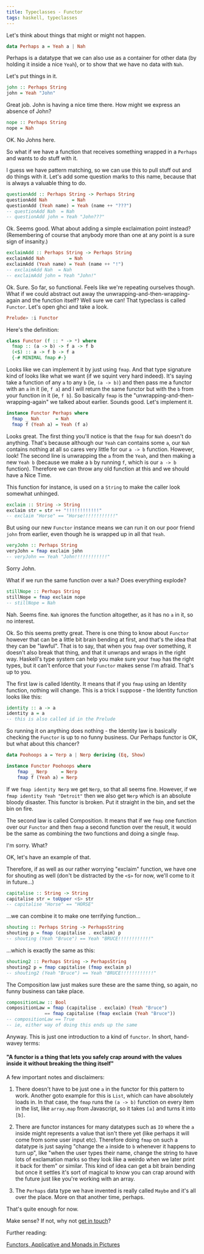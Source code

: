 ```yaml
---
title: Typeclasses - Functor
tags: haskell, typeclasses
---
```


Let's think about things that might or might not happen.

```haskell
data Perhaps a = Yeah a | Nah
```

Perhaps is a datatype that we can also use as a container for other data (by holding it inside a nice `Yeah`), or to show that we have no data with `Nah`.

Let's put things in it.

```haskell
john :: Perhaps String
john = Yeah "John"
```

Great job. John is having a nice time there. How might we express an absence of John?

```haskell
nope :: Perhaps String
nope = Nah
```

OK. No Johns here.

So what if we have a function that receives something wrapped in a `Perhaps` and wants to do stuff with it.

I guess we have pattern matching, so we can use this to pull stuff out and do things with it. Let's add some question marks to this name, because that is always a valuable thing to do.

```haskell
questionAdd :: Perhaps String -> Perhaps String
questionAdd Nah         = Nah
questionAdd (Yeah name) = Yeah (name ++ "???")
-- questionAdd Nah  = Nah
-- questionAdd john = Yeah "John???"
```

Ok. Seems good. What about adding a simple exclaimation point instead? (Remembering of course that anybody more than one at any point is a sure sign of insanity.)

```haskell
exclaimAdd :: Perhaps String -> Perhaps String
exclaimAdd Nah         = Nah
exclaimAdd (Yeah name) = Yeah (name ++ "!")
-- exclaimAdd Nah  = Nah
-- exclaimAdd john = Yeah "John!"
```

Ok. Sure. So far, so functional. Feels like we're repeating ourselves though. What if we could abstract out away the unwrapping-and-then-wrapping-again and the function itself? Well sure we can! That typeclass is called `Functor`. Let's open ghci and take a look.

```haskell
Prelude> :i Functor
```

Here's the definition:

```haskell
class Functor (f :: * -> *) where
  fmap :: (a -> b) -> f a -> f b
  (<$) :: a -> f b -> f a
  {-# MINIMAL fmap #-}
```

Looks like we can implement it by just using `fmap`. And that type signature kind of looks like what we want (if we squint very hard indeed). It's saying take a function of any `a` to any `b` (ie, `(a -> b)`) and then pass me a functor with an `a` in it (ie, `f a`) and I will return the same functor but with the `b` from your function in it (ie, `f b`). So basically `fmap` is the "unwrapping-and-then-wrapping-again" we talked about earlier. Sounds good. Let's implement it.

```haskell
instance Functor Perhaps where
  fmap _ Nah      = Nah
  fmap f (Yeah a) = Yeah (f a)
```

Looks great. The first thing you'll notice is that the `fmap` for `Nah` doesn't do anything. That's because although our `Yeah` can contains some `a`, our `Nah` contains nothing at all so cares very little for our `a -> b` function. However, look! The second line is unwrapping the `a` from the `Yeah`, and then making a new `Yeah b` (because we make a `b` by running `f`, which is our `a -> b` function). Therefore we can throw any old function at this and we should have a Nice Time.

This function for instance, is used on a `String` to make the caller look somewhat unhinged.

```haskell
exclaim :: String -> String
exclaim str = str ++ "!!!!!!!!!!!!"
-- exclaim "Horse" == "Horse!!!!!!!!!!!!"
```

But using our new `Functor` instance means we can run it on our poor friend `john` from earlier, even though he is wrapped up in all that `Yeah`.

```haskell
veryJohn :: Perhaps String
veryJohn = fmap exclaim john
-- veryJohn == Yeah "John!!!!!!!!!!!!"
```

Sorry John.

What if we run the same function over a `Nah`? Does everything explode?

```haskell
stillNope :: Perhaps String
stillNope = fmap exclaim nope
-- stillNope = Nah
```

Nah. Seems fine. `Nah` ignores the function altogether, as it has no `a` in it, so no interest.

Ok. So this seems pretty great. There is one thing to know about `Functor` however that can be a little bit brain bending at first, and that's the idea that they can be "lawful". That is to say, that when you `fmap` over something, it doesn't also break that thing, and that it unwraps and wraps in the right way. Haskell's type system can help you make sure your `fmap` has the right types, but it can't enforce that your `Functor` makes sense I'm afraid. That's up to you.

The first law is called Identity. It means that if you `fmap` using an Identity function, nothing will change. This is a trick I suppose - the Identity function looks like this:

```haskell
identity :: a -> a
identity a = a
-- this is also called id in the Prelude
```

So running it on anything does nothing - the Identity law is basically checking the `Functor` is up to no funny business. Our Perhaps functor is OK, but what about this chancer?

```haskell
data Poohoops a = Yerp a | Nerp deriving (Eq, Show)

instance Functor Poohoops where
    fmap _ Nerp     = Nerp
    fmap f (Yeah a) = Nerp
```

If we `fmap identity Nerp` we get `Nerp`, so that all seems fine. However, if we `fmap identity Yeah "Detroit"` then we also get `Nerp` which is an absolute bloody disaster. This functor is broken. Put it straight in the bin, and set the bin on fire.

The second law is called Composition. It means that if we `fmap` one function over our `Functor` and then `fmap` a second function over the result, it would be the same as combining the two functions and doing a single `fmap`.

I'm sorry. What?

OK, let's have an example of that.

Therefore, if as well as our rather worrying "exclaim" function, we have one for shouting as well (don't be distracted by the `<$>` for now, we'll come to it in future...)

```haskell
capitalise :: String -> String
capitalise str = toUpper <$> str
-- capitalise "Horse" == "HORSE"
```

...we can combine it to make one terrifying function...

```haskell
shouting :: Perhaps String -> PerhapsString
shouting p = fmap (capitalise . exclaim) p
-- shouting (Yeah "Bruce") == Yeah "BRUCE!!!!!!!!!!!!"
```

...which is exactly the same as this:

```haskell
shouting2 :: Perhaps String -> PerhapsString
shouting2 p = fmap capitalise (fmap exclaim p)
-- shouting2 (Yeah "Bruce") == Yeah "BRUCE!!!!!!!!!!!!"
```

The Composition law just makes sure these are the same thing, so again, no funny business can take place.

```haskell
compositionLaw :: Bool
compositionLaw = fmap (capitalise . exclaim) (Yeah "Bruce")
              == fmap capitalise (fmap exclaim (Yeah "Bruce"))
-- compositionLaw == True
-- ie, either way of doing this ends up the same
```

Anyway. This is just one introduction to a kind of `functor`. In short, hand-wavey terms:

#### "A functor is a thing that lets you safely crap around with the values inside it without breaking the thing itself"

A few important notes and disclaimers:

1. There doesn't have to be just one `a` in the functor for this pattern to work. Another goto example for this is `List`, which can have absolutely loads in. In that case, the `fmap` runs the `(a -> b)` function on every item in the list, like `array.map` from Javascript, so it takes `[a]` and turns it into `[b]`.

2. There are functor instances for many datatypes such as `IO` where the `a` inside might represents a value that isn't there yet (like perhaps it will come from some user input etc). Therefore doing `fmap` on such a datatype is just saying "change the `a` inside to `b` whenever it happens to turn up", like "when the user types their name, change the string to have lots of exclamation marks so they look like a weirdo when we later print it back for them" or similar. This kind of idea can get a bit brain bending but once it settles it's sort of magical to know you can crap around with the future just like you're working with an array.

3) The `Perhaps` data type we have invented is really called `Maybe` and it's all over the place. More on that another time, perhaps.

That's quite enough for now.

Make sense? If not, why not [get in touch](/contact.html)?

Further reading:

[Functors, Applicative and Monads in Pictures](http://adit.io/posts/2013-04-17-functors,_applicatives,_and_monads_in_pictures.html)
